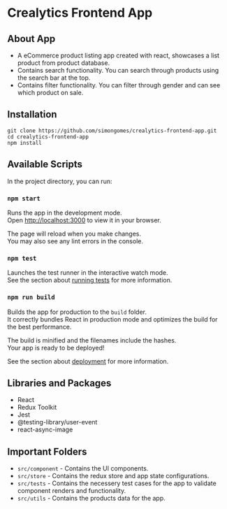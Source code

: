 # Crealytics Frontend App

## About App

- A eCommerce product listing app created with react, showcases a list product from product database.
- Contains search functionality. You can search through products using the search bar at the top.
- Contains filter functionality. You can filter through gender and can see which product on sale.

## Installation

```
git clone https://github.com/simongomes/crealytics-frontend-app.git
cd crealytics-frontend-app
npm install
```

## Available Scripts

In the project directory, you can run:

### `npm start`

Runs the app in the development mode.\
Open [http://localhost:3000](http://localhost:3000) to view it in your browser.

The page will reload when you make changes.\
You may also see any lint errors in the console.

### `npm test`

Launches the test runner in the interactive watch mode.\
See the section about [running tests](https://facebook.github.io/create-react-app/docs/running-tests) for more information.

### `npm run build`

Builds the app for production to the `build` folder.\
It correctly bundles React in production mode and optimizes the build for the best performance.

The build is minified and the filenames include the hashes.\
Your app is ready to be deployed!

See the section about [deployment](https://facebook.github.io/create-react-app/docs/deployment) for more information.

## Libraries and Packages

- React
- Redux Toolkit
- Jest
- @testing-library/user-event
- react-async-image

## Important Folders

- `src/component` - Contains the UI components.
- `src/store` - Contains the redux store and app state configurations.
- `src/tests` - Contains the necessery test cases for the app to validate component renders and functionality.
- `src/utils` - Contains the products data for the app.
